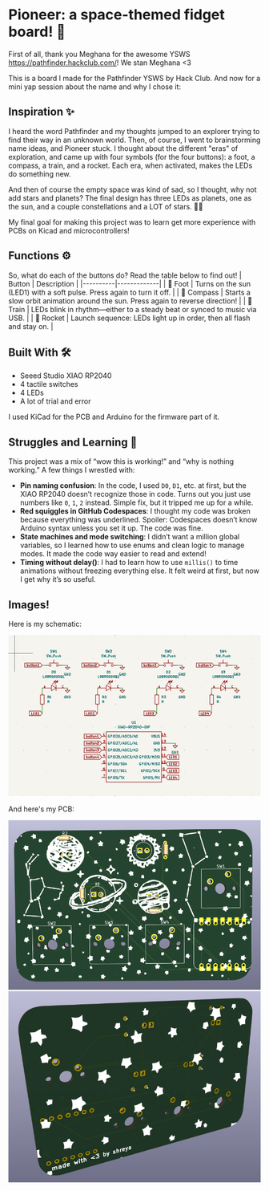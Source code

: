 # Pioneer: a space-themed fidget board! 🚀

First of all, thank you Meghana for the awesome YSWS https://pathfinder.hackclub.com/! We stan Meghana <3

This is a board I made for the Pathfinder YSWS by Hack Club. And now for a mini yap session
about the name and why I chose it:

## Inspiration ✨
I heard the word Pathfinder and my thoughts jumped to an explorer trying to find their way in an unknown world. Then, of course, I went to brainstorming name ideas, and Pioneer stuck. I thought about the different "eras" of exploration, and came up with four symbols (for the four buttons): a foot, a compass, a train, and a rocket. Each era, when activated, makes the LEDs do something new.

And then of course the empty space was kind of sad, so I thought, why not add stars and planets? The final design has three LEDs as planets, one as the sun, and a couple constellations and a LOT of stars. 💖✨

My final goal for making this project was to learn get more experience with PCBs on Kicad and microcontrollers! 

## Functions ⚙️
So, what do each of the buttons do? Read the table below to find out!
| Button     | Description |
|----------|-------------|
| 🦶 Foot   | Turns on the sun (LED1) with a soft pulse. Press again to turn it off. |
| 🧭 Compass | Starts a slow orbit animation around the sun. Press again to reverse direction! |
| 🚂 Train  | LEDs blink in rhythm—either to a steady beat or synced to music via USB. |
|  🚀 Rocket | Launch sequence: LEDs light up in order, then all flash and stay on. |

## Built With 🛠️ 

- Seeed Studio XIAO RP2040
- 4 tactile switches
- 4 LEDs
- A lot of trial and error

I used KiCad for the PCB and Arduino for the firmware part of it.

## Struggles and Learning 🌱

This project was a mix of “wow this is working!” and “why is nothing working.” A few things I wrestled with:

- **Pin naming confusion**: In the code, I used `D0`, `D1`, etc. at first, but the XIAO RP2040 doesn’t recognize those in code. Turns out you just use numbers like `0`, `1`, `2` instead. Simple fix, but it tripped me up for a while.
- **Red squiggles in GitHub Codespaces**: I thought my code was broken because everything was underlined. Spoiler: Codespaces doesn’t know Arduino syntax unless you set it up. The code was fine.
- **State machines and mode switching**: I didn’t want a million global variables, so I learned how to use enums and clean logic to manage modes. It made the code way easier to read and extend!
- **Timing without delay()**: I had to learn how to use `millis()` to time animations without freezing everything else. It felt weird at first, but now I get why it’s so useful.

## Images!
Here is my schematic: 

![pioneer schematic](images/schematic.png)

And here's my PCB:

![PCB front](images/pcb_front.png)
![PCB back](images/pcb_back.png)